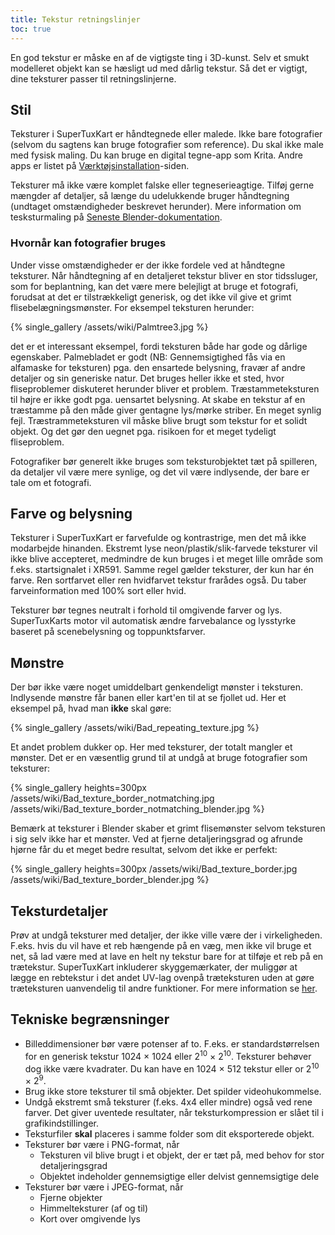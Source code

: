 ```yaml
---
title: Tekstur retningslinjer
toc: true
---
```

En god tekstur er måske en af de vigtigste ting i 3D-kunst. Selv et smukt modelleret objekt kan se hæsligt ud med dårlig tekstur. Så det er vigtigt, dine teksturer passer til retningslinjerne.

## Stil

Teksturer i SuperTuxKart er håndtegnede eller malede. Ikke bare fotografier (selvom du sagtens kan bruge fotografier som reference). Du skal ikke male med fysisk maling. Du kan bruge en digital tegne-app som Krita. Andre apps er listet på [Værktøjsinstallation](Installing_Tools)-siden. 

Teksturer må ikke være komplet falske eller tegneserieagtige. Tilføj gerne mængder af detaljer, så længe du udelukkende bruger håndtegning (undtaget omstændigheder beskrevet herunder). Mere information om tesksturmaling på [Seneste Blender-dokumentation](https://docs.blender.org/manual/en/latest/sculpt_paint/texture_paint/index.html).

### Hvornår kan fotografier bruges

Under visse omstændigheder er der ikke fordele ved at håndtegne teksturer. Når håndtegning af en detaljeret tekstur bliver en stor tidssluger, som for beplantning, kan det være mere belejligt at bruge et fotografi, forudsat at det er tilstrækkeligt generisk, og det ikke vil give et grimt flisebelægningsmønster. For eksempel teksturen herunder:

{% single_gallery /assets/wiki/Palmtree3.jpg %}

det er et interessant eksempel, fordi teksturen både har gode og dårlige egenskaber. Palmebladet er godt (NB: Gennemsigtighed fås via en alfamaske for teksturen) pga. den ensartede belysning, fravær af andre detaljer og sin generiske natur. Det bruges heller ikke et sted, hvor fliseproblemer diskuteret herunder bliver et problem. Træstammeteksturen til højre er ikke godt pga. uensartet belysning. At skabe en tekstur af en træstamme på den måde giver gentagne lys/mørke striber. En meget synlig fejl. Træstrammeteksturen vil måske blive brugt som tekstur for et solidt objekt. Og det gør den uegnet pga. risikoen for et meget tydeligt fliseproblem.

Fotografiker bør generelt ikke bruges som teksturobjektet tæt på spilleren, da detaljer vil være mere synlige, og det vil være indlysende, der bare er tale om et fotografi.

## Farve og belysning

Teksturer i SuperTuxKart er farvefulde og kontrastrige, men det må ikke modarbejde hinanden. Ekstremt lyse neon/plastik/slik-farvede teksturer vil ikke blive accepteret, medmindre de kun bruges i et meget lille område som f.eks. startsignalet i XR591. Samme regel gælder teksturer, der kun har én farve. Ren sortfarvet eller ren hvidfarvet tekstur frarådes også. Du taber farveinformation med 100% sort eller hvid.

Teksturer bør tegnes neutralt i forhold til omgivende farver og lys. SuperTuxKarts motor vil automatisk ændre farvebalance og lysstyrke baseret på scenebelysning og toppunktsfarver.

## Mønstre

Der bør ikke være noget umiddelbart genkendeligt mønster i teksturen. Indlysende mønstre får banen eller kart'en til at se fjollet ud. Her et eksempel på, hvad man **ikke** skal gøre:

{% single_gallery /assets/wiki/Bad_repeating_texture.jpg %}

Et andet problem dukker op. Her med teksturer, der totalt mangler et mønster. Det er en væsentlig grund til at undgå at bruge fotografier som teksturer:

{% single_gallery heights=300px
/assets/wiki/Bad_texture_border_notmatching.jpg
/assets/wiki/Bad_texture_border_notmatching_blender.jpg
%}

Bemærk at teksturer i Blender skaber et grimt flisemønster selvom teksturen i sig selv ikke har et mønster. Ved at fjerne detaljeringsgrad og afrunde hjørne får du et meget bedre resultat, selvom det ikke er perfekt:

{% single_gallery heights=300px
/assets/wiki/Bad_texture_border.jpg
/assets/wiki/Bad_texture_border_blender.jpg
%}

## Teksturdetaljer

Prøv at undgå teksturer med detaljer, der ikke ville være der i virkeligheden. F.eks. hvis du vil have et reb hængende på en væg, men ikke vil bruge et net, så lad være med at lave en helt ny tekstur bare for at tilføje et reb på en trætekstur. SuperTuxKart inkluderer skyggemærkater, der muliggør at lægge en rebtekstur i det andet UV-lag ovenpå træteksturen uden at gøre træteksturen uanvendelig til andre funktioner. For mere information se [her](Texturing#Decals).

## Tekniske begrænsninger
* Billeddimensioner bør være potenser af to. F.eks. er standardstørrelsen for en generisk tekstur 1024 × 1024 eller 2<sup>10</sup> × 2<sup>10</sup>. Teksturer behøver dog ikke være kvadrater. Du kan have en 1024 × 512 tekstur eller or 2<sup>10</sup> × 2<sup>9</sup>.
* Brug ikke store teksturer til små objekter. Det spilder videohukommelse.
* Undgå ekstremt små teksturer (f.eks. 4x4 eller mindre) også ved rene farver. Det giver uventede resultater, når teksturkompression er slået til i grafikindstillinger.
* Teksturfiler **skal** placeres i samme folder som dit eksporterede objekt.
* Teksturer bør være i PNG-format, når
    * Teksturen vil blive brugt i et objekt, der er tæt på, med behov for stor detaljeringsgrad
    * Objektet indeholder gennemsigtige eller delvist gennemsigtige dele
* Teksturer bør være i JPEG-format, når
    * Fjerne objekter
    * Himmelteksturer (af og til)
    * Kort over omgivende lys
